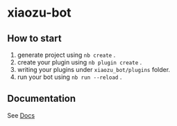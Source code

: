 # xiaozu-bot

## How to start

1. generate project using `nb create` .
2. create your plugin using `nb plugin create` .
3. writing your plugins under `xiaozu_bot/plugins` folder.
4. run your bot using `nb run --reload` .

## Documentation

See [Docs](https://nonebot.dev/)
